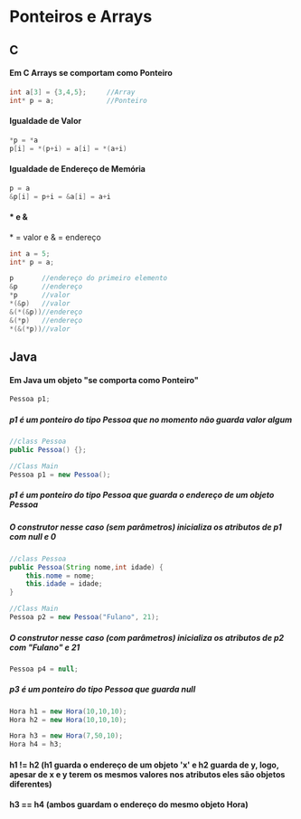 # Ponteiros e Arrays

## C
#### Em C Arrays se comportam como Ponteiro
```c
int a[3] = {3,4,5};     //Array
int* p = a;             //Ponteiro
```

#### Igualdade de Valor
```c
*p = *a
p[i] = *(p+i) = a[i] = *(a+i)
```
#### Igualdade de Endereço de Memória
```c
p = a
&p[i] = p+i = &a[i] = a+i
```

#### * e &
\* = valor e & = endereço
```c
int a = 5;
int* p = a;

p       //endereço do primeiro elemento
&p      //endereço
*p      //valor
*(&p)   //valor
&(*(&p))//endereço
&(*p)   //endereço
*(&(*p))//valor
```
<!------------------------------------------------------------------------------------------------------------------------>
## Java
#### Em Java um objeto "se comporta como Ponteiro"
```java
Pessoa p1;
```
##### p1 é um ponteiro do tipo Pessoa que no momento não guarda valor algum

```java
//class Pessoa
public Pessoa() {};

//Class Main
Pessoa p1 = new Pessoa();
```
##### p1 é um ponteiro do tipo Pessoa que guarda o endereço de um objeto Pessoa
##### O construtor nesse caso (sem parâmetros) inicializa os atributos de p1 com null e 0
```java
//class Pessoa
public Pessoa(String nome,int idade) {
    this.nome = nome;
    this.idade = idade;
}

//Class Main
Pessoa p2 = new Pessoa("Fulano", 21);
```
##### O construtor nesse caso (com parâmetros) inicializa os atributos de p2 com "Fulano" e 21
```java
Pessoa p4 = null;
```
##### p3 é um ponteiro do tipo Pessoa que guarda null
```java
Hora h1 = new Hora(10,10,10);
Hora h2 = new Hora(10,10,10);

Hora h3 = new Hora(7,50,10);
Hora h4 = h3;
```
#### h1 != h2 (h1 guarda o endereço de um objeto 'x' e h2 guarda de y, logo, apesar de x e y terem os mesmos valores nos atributos eles são objetos diferentes)
#### h3 == h4 (ambos guardam o endereço do mesmo objeto Hora)